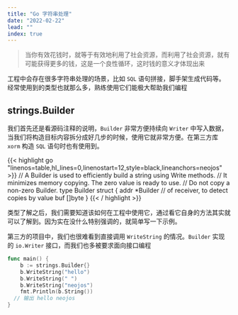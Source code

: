 ```yaml
---
title: "Go 字符串处理"
date: "2022-02-22"
lead: ""
index: true
---
```


> 当你有效花钱时，就等于有效地利用了社会资源，而利用了社会资源，就有可能获得更多的钱，这是一个良性循环，这时钱的意义才体现出来

工程中会存在很多字符串处理的场景，比如 `SQL` 语句拼接，脚手架生成代码等。经常使用到的类型也就那么多，熟练使用它们能极大帮助我们编程

## strings.Builder

我们首先还是看源码注释的说明，`Builder` 非常方便持续向 `Writer` 中写入数据，当我们将构造目标内容拆分成好几步的时候，使用它就非常方便。在第三方库 `xorm` 构造 `SQL` 语句时也有使用到。

{{< highlight go "linenos=table,hl_lines=0,linenostart=12,style=black,lineanchors=neojos" >}}
// A Builder is used to efficiently build a string using Write methods.
// It minimizes memory copying. The zero value is ready to use.
// Do not copy a non-zero Builder.
type Builder struct {
	addr *Builder // of receiver, to detect copies by value
	buf  []byte
}
{{< / highlight >}}

类型了解之后，我们需要知道该如何在工程中使用它，通过看它自身的方法其实就可以了解到。因为实在没什么特别强调的，就简单写一下示例。

第三方的项目中，我们也很难看到直接调用 `WriteString` 的情况。`Builder` 实现的 `io.Writer` 接口，而我们也多被要求面向接口编程

```go
func main() {
	b := strings.Builder{}
	b.WriteString("hello")
	b.WriteString(" ")
	b.WriteString("neojos")
	fmt.Println(b.String())
  // 输出 hello neojos
}
```

